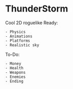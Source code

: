 # ThunderStorm
Cool 2D roguelike
Ready:
```
- Physics
- Animations
- Platforms
- Realistic sky
```
To-Do:
```
- Money
- Health
- Weapons
- Enemies
- Ending
```
